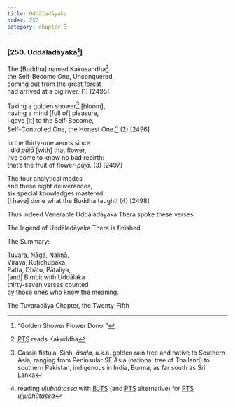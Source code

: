 ```yaml
---
title: Uddāladāyaka
order: 250
category: chapter-3
---
```


### \[250. Uddāladāyaka[^1]\]

The \[Buddha\] named Kakusandha[^2]  
the Self-Become One, Unconquered,  
coming out from the great forest  
had arrived at a big river. (1) \[2495\]

Taking a golden shower[^3] \[bloom\],  
having a mind \[full of\] pleasure,  
I gave \[it\] to the Self-Become,  
Self-Controlled One, the Honest One.[^4] (2) \[2496\]

In the thirty-one aeons since  
I did *pūjā* \[with\] that flower,  
I’ve come to know no bad rebirth:  
that’s the fruit of flower-*pūjā*. (3) \[2497\]

The four analytical modes  
and these eight deliverances,  
six special knowledges mastered:  
\[I have\] done what the Buddha taught! (4) \[2498\]

Thus indeed Venerable Uddāladāyaka Thera spoke these verses.

The legend of Uddāladāyaka Thera is finished.

The Summary:

Tuvara, Nāga, Nalinā,  
Virava, Kuṭidhūpaka,  
Patta, Dhātu, Pāṭaliya,  
\[and\] Bimbi; with Uddālaka  
thirty-seven verses counted  
by those ones who know the meaning.

The Tuvaradāya Chapter, the Twenty-Fifth

[^1]: “Golden Shower Flower Donor”

[^2]: <abbr title="Pali Text Society">PTS</abbr> reads Kakuddha

[^3]: Cassia fistula, Sinh. *äsaḷa*, a.k.a. golden rain tree and native to Southern Asia, ranging from Peninsular SE Asia (national tree of Thailand) to southern Pakistan, indigenous in India, Burma, as far south as Sri Lanka

[^4]: reading *ujubhūtassa* with <abbr title="Buddha Jayanthi Tripitaka Series">BJTS</abbr> (and <abbr title="Pali Text Society">PTS</abbr> alternative) for <abbr title="Pali Text Society">PTS</abbr> *ujjubhūtassa*

